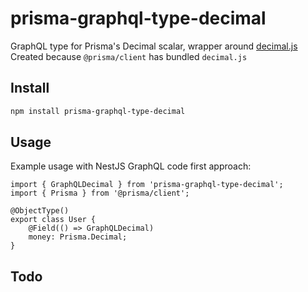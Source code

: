 # prisma-graphql-type-decimal

GraphQL type for Prisma's Decimal scalar, wrapper around [decimal.js](https://github.com/MikeMcl/decimal.js/)  
Created because `@prisma/client` has bundled `decimal.js`

## Install

```sh
npm install prisma-graphql-type-decimal

```

## Usage

Example usage with NestJS GraphQL code first approach:

```
import { GraphQLDecimal } from 'prisma-graphql-type-decimal';
import { Prisma } from '@prisma/client';

@ObjectType()
export class User {
    @Field(() => GraphQLDecimal)
    money: Prisma.Decimal;
}

```

## Todo
